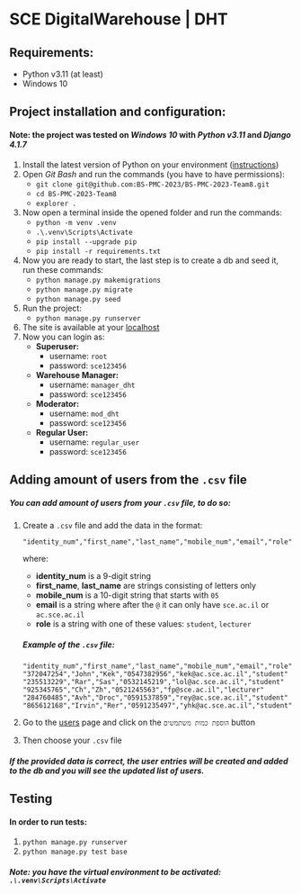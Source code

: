 # SCE DigitalWarehouse | DHT

## Requirements:
- Python v3.11 (at least)
- Windows 10

## Project installation and configuration:

#### Note: the project was tested on *Windows 10* with *Python v3.11* and *Django 4.1.7*

1. Install the latest version of Python on your environment ([instructions](https://docs.python.org/3/using/windows.html))
2. Open *Git Bash* and run the commands (you have to have permissions):
   - `git clone git@github.com:BS-PMC-2023/BS-PMC-2023-Team8.git`
   - `cd BS-PMC-2023-Team8`
   - `explorer .`
3. Now open a terminal inside the opened folder and run the commands:
   - `python -m venv .venv`
   - `.\.venv\Scripts\Activate`
   - `pip install --upgrade pip`
   - `pip install -r requirements.txt`
4. Now you are ready to start, the last step is to create a db and seed it, run these commands:
    - `python manage.py makemigrations`
    - `python manage.py migrate`
    - `python manage.py seed`
5. Run the project:
    - `python manage.py runserver`
6. The site is available at your [localhost](http://127.0.0.1:8000/)
7. Now you can login as:
    - **Superuser:**
        - username: `root`
        - password: `sce123456`
    - **Warehouse Manager:**
        - username: `manager_dht`
        - password: `sce123456`
    - **Moderator:**
        - username: `mod_dht`
        - password: `sce123456`
   - **Regular User:**
        - username: `regular_user`
        - password: `sce123456`
  
## Adding amount of users from the `.csv` file

##### You can add amount of users from your `.csv` file, to do so:

1. Create a `.csv` file and add the data in the format:

    `"identity_num","first_name","last_name","mobile_num","email","role"`

    where:

    - **identity_num** is a 9-digit string
    - **first_name**, **last_name** are strings consisting of letters only
    - **mobile_num** is a 10-digit string that starts with `05`
    - **email** is a string where after the `@` it can only have `sce.ac.il` or `ac.sce.ac.il`
    - **role** is a string with one of these values: `student`, `lecturer`

    ##### Example of the `.csv` file:

    `"identity_num","first_name","last_name","mobile_num","email","role"
    "372047254","John","Kek","0547382956","kek@ac.sce.ac.il","student"
    "235513229","Rar","Sas","0532145219","lol@ac.sce.ac.il","student"
    "925345765","Ch","Zh","0521245563","fp@sce.ac.il","lecturer"
    "284760485","Avh","Droc","0591537859","rey@ac.sce.ac.il","student"
    "865612168","Irvin","Rer","0591235497","yhk@ac.sce.ac.il","student"`

2. Go to the [users](http://localhost:8000/users/) page and click on the `הוספת כמות משתמשים` button
3. Then choose your `.csv` file

##### If the provided data is correct, the user entries will be created and added to the db and you will see the updated list of users.

## Testing

#### In order to run tests:
1. `python manage.py runserver`
2. `python manage.py test base`

##### Note: you have the virtual environment to be activated: `.\.venv\Scripts\Activate`